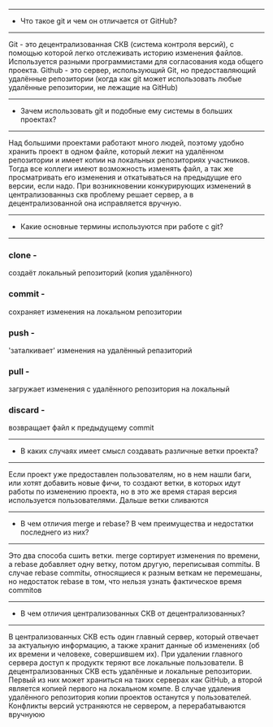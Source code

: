 ***
* Что такое git и чем он отличается от GitHub?
***
Git - это децентрализованная СКВ (система контроля версий), с помощью которой легко отслеживать историю изменения файлов. Используется разными программистами для согласования кода общего проекта.
Github - это сервер, использующий Git, но предоставляющий удалённые репозитории (когда как git может использовать любые удалённые репозитории, не лежащие на GitHub)
***
* Зачем использовать git и подобные ему системы в больших проектах?
***
Над большими проектами работают много людей, поэтому удобно хранить проект в одном файле, который лежит на удалённом репозитории
и имеет копии на локальных репозиториях участников. Тогда все коллеги имеют возможность изменять файл, а так же просматривать его изменения и откатываться на предыдущие его версии, если надо.
При возникновении конкурирующих изменений в централизованныз скв проблему решает сервер, а в децентрализованной она исправляется вручную.
***
* Какие основные термины используются при работе с git?
***
### clone - 
создаёт локальный репозиторий (копия удалённого)
### commit -
сохраняет изменения на локальном репозитории
### push -
'заталкивает' изменения на удалённый репазиторий
### pull -
загружает изменения с удалённого репозитория на локальный
### discard -
возвращает файл к предыдущему commit
***
* В каких случаях имеет смысл создавать различные ветки проекта?
***
Если проект уже предоставлен пользователям, но в нем нашли баги, или хотят добавить новые фичи, то создают ветки,
в которых идут работы по изменению проекта, но в это же время старая версия используется пользователями.
Дальше ветки сливаются
***
* В чем отличия merge и rebase? В чем преимущества и недостатки последнего из них?
***
Это два способа сшить ветки.
merge сортирует изменения по времени, а rebase добавляет одну ветку, потом другую, переписывая commitы.
В случае rebase commitы, относящиеся к разным веткам не перемешаны, но недостаток  rebase  в том, что 
 нельзя узнать фактическое время commitов
***
* В чем отличия централизованных СКВ от децентрализованных?
***
В централизованных СКВ есть один главный сервер, который отвечает за актуальную информацию, а также хранит данные об изменениях (об их времени и человеке, совершившем их).
При удалении главного сервера доступ к продуктк теряют все локальные пользователи.
В децентрализованных СКВ есть удалённые и локальные репозитории. Первый из них может храниться на таких серверах как GitHub, а второй является копией первого на локальном компе.
В случае удаления удалённого репозитория копии проектов останутся у пользователей. Конфликты версий устраняются не сервером, а перерабатываются вручнуюю

